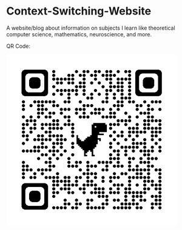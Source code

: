# Context-Switching-Website
A website/blog about information on subjects I learn like theoretical computer science, mathematics, neuroscience, and more.

QR Code:

![alt text](/assets/images/qr.png)

